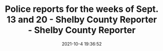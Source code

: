 ---
"title": "Police reports for the weeks of Sept. 13 and 20 - Shelby County Reporter - Shelby County Reporter"
"date": "2021-10-4 19:36:52"
"feed_name": "GOOGLENEWSINDUSTRIAL"
"feed_website": "https://news.google.com/search?q=industrial%2Bincident&hl=en-US&gl=US&ceid=US:en"
"feed_rss": "https://news.google.com/rss/search?q=industrial%2Bincident&hl=en-US&gl=US&ceid=US:en"
"link": "https://shelbycountyreporter.com/2021/10/04/police-reports-for-the-weeks-of-sept-13-and-20/"
"source": "{'href': 'https://shelbycountyreporter.com', 'title': 'Shelby County Reporter'}"
"file": "_posts/2021-1-1-98ef7f9b7cb8d4d626f115bfbadf4a6e414c686a.md"
"accident": "1"
"drilling": "0"
"dead": "0"
"injured": "0"
"arrested": "0"
"place": "unknown place"
"where": "unknown site"
"causes": "unknown"
"place_uri": "unknown place"
---